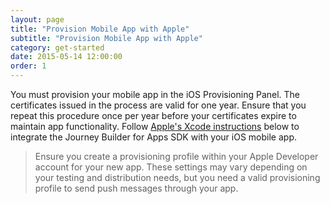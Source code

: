 ```yaml
---
layout: page
title: "Provision Mobile App with Apple"
subtitle: "Provision Mobile App with Apple"
category: get-started
date: 2015-05-14 12:00:00
order: 1
---
```

You must provision your mobile app in the iOS Provisioning Panel. The certificates issued in the process are valid for one year. Ensure that you repeat this procedure once per year before your certificates expire to maintain app functionality. Follow [Apple's Xcode instructions](https://help.apple.com/developer-account/#/dev82a71386a) below to integrate the Journey Builder for Apps SDK with your iOS mobile app.

> Ensure you create a provisioning profile within your Apple Developer account for your new app. These settings may vary depending on your testing and distribution needs, but you need a valid provisioning profile to send push messages through your app.
